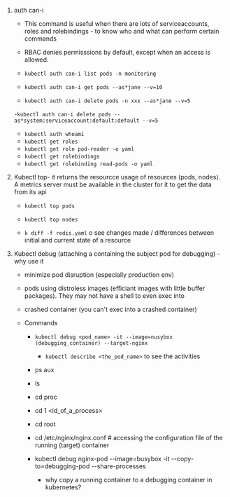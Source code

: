 

1. auth can-i

   - This command is useful when there are lots of serviceaccounts, roles and rolebindings - to know who and what can perform certain commands
   - RBAC denies permisssions by default, except when an access is allowed.

   - `kubectl auth can-i list pods -n monitoring`
   - `kubectl auth can-i get pods --as*jane --v=10` 
   - `kubectl auth can-i delete pods -n xxx --as*jane --v=5`

   -`kubectl auth can-i delete pods --as*system:serviceaccount:default:default --v=5`

   - `kubectl auth whoami`
   - `kubectl get roles`
   - `kubectl get role pod-reader -o yaml`
   - `kubectl get rolebindings`
   - `kubectl get rolebinding read-pods -o yaml`


2. Kubectl top- it returns the resourcce usage of resources (pods, nodes). A metrics server must be available in the cluster for it to get the data from its api
   - `kubectl top pods`
   - `kubectl top nodes`

   - `k diff -f redis.yaml` o see changes made / differences between initial and current state of a resource


3. Kubectl debug (attaching a containing the subject pod for debugging) - why use it
   - minimize pod disruption (especially production env)
   - pods using distroless images (efficiant images with little buffer packages). They may not have a shell to even exec into
   - crashed container (you can't exec into a crashed container)

   - Commands
     - `kubectl debug <pod_name> -it --image=nusybox (debugging_container) --target-nginx`
        - `kubectl describe <the_pod_name>` to see the activities
     - ps aux
     - ls
     - cd proc
     - cd 1 <id_of_a_process>
     - cd root
     - cd /etc/nginx/nginx.conf # accessing the configuration file of the running (target) container

     - kubectl debug nginx-pod --image=busybox -it --copy-to=debugging-pod --share-processes
       - why copy a running container to a debugging container in kubernetes?


